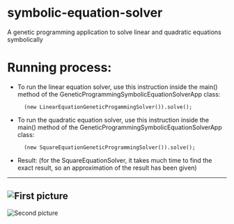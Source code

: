 # symbolic-equation-solver
A genetic programming application to solve linear and quadratic equations symbolically

# Running process:

* To run the linear equation solver, use this instruction inside the main() method of the GeneticProgrammingSymbolicEquationSolverApp class:
        
        (new LinearEquationGeneticProgammingSolver()).solve();

* To run the quadratic equation solver, use this instruction inside the main() method of the GeneticProgrammingSymbolicEquationSolverApp class:
        
        (new SquareEquationGeneticProgrammingSolver()).solve();

* Result: (for the SquareEquationSolver, it takes much time to find the exact result, so an approximation of the result has been given)

---
![First picture](https://github.com/mssm199996/symbolic-equation-solver/blob/master/linear-equation-solver.png)
---
![Second picture](https://github.com/mssm199996/symbolic-equation-solver/blob/master/quadratic-equation-solver.png)


